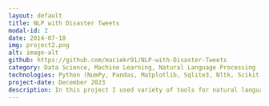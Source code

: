 ```yaml
---
layout: default
title: NLP with Disaster Tweets
modal-id: 2
date: 2014-07-18
img: project2.png
alt: image-alt
github: https://github.com/maciekr91/NLP-with-Disaster-Tweets
category: Data Science, Machine Learning, Natural Language Processing
technologies: Python (NumPy, Pandas, Matplotlib, Sqlite3, Nltk, Scikit-Learn), Jupyter Notebook, SQL
project-date: December 2023
description: In this project I used variety of tools for natural language processing to predict if tweets are about a real disaster or not. I created an automated environment for model evaluation as well as SQL database providing storage and easy access to models.
---
```


